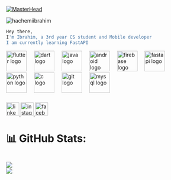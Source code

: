 [![MasterHead](https://user-images.githubusercontent.com/74038190/215768208-3bf3dda8-eeea-40ee-a58b-f5ac529685bf.gif)](https://rishavchanda.io)

<p align="left"> <img src="https://komarev.com/ghpvc/?username=hachemiibrahim&label=Profile%20views&color=0e75b6&style=flat" alt="hachemiibrahim" /> </p>

```bash
Hey there, 
I'm Ibrahim, a 3rd year CS student and Mobile developer
I am currently learning FastAPI
```

<div align="left">
  <img src="https://skillicons.dev/icons?i=flutter" height="55" alt="flutter logo"  />
  <img width="12" />
  <img src="https://skillicons.dev/icons?i=dart" height="55" alt="dart logo"  />
  <img width="12" />
  <img src="https://skillicons.dev/icons?i=java" height="55" alt="java logo"  />
  <img width="12" />
  <img src="https://cdn.simpleicons.org/android/3DDC84" height="55" alt="android logo"  />
  <img width="12" />
  <img src="https://cdn.simpleicons.org/firebase/FFCA28" height="55" alt="firebase logo"  />
  <img width="12" />
  <img src="https://skillicons.dev/icons?i=fastapi" height="55" alt="fastapi logo"  />
  <img width="12" />
  <img src="https://skillicons.dev/icons?i=py" height="55" alt="python logo"  />
  <img width="12" />
  <img src="https://skillicons.dev/icons?i=c" height="55" alt="c logo"  />
  <img width="12" />
  <img src="https://skillicons.dev/icons?i=git" height="55" alt="git logo"  />
  <img width="12" />
  <img src="https://skillicons.dev/icons?i=mysql" height="55" alt="mysql logo"  />
</div>

###

<div align="left">
  <a href="https://www.linkedin.com/in/ibrahim-hachemi-a32654265/" target="_blank">
    <img src="https://img.shields.io/static/v1?message=LinkedIn&logo=linkedin&label=&color=0077B5&logoColor=white&labelColor=&style=for-the-badge" height="35" alt="linkedin logo"  />
  </a>
  <a href="https://www.instagram.com/ibrahim__hachemi/" target="_blank">
    <img src="https://img.shields.io/static/v1?message=Instagram&logo=instagram&label=&color=E4405F&logoColor=white&labelColor=&style=for-the-badge" height="35" alt="instagram logo"  />
  </a>
  <a href="https://web.facebook.com/profile.php?id=100055586611955&locale=fr_FR" target="_blank">
    <img src="https://img.shields.io/static/v1?message=Facebook&logo=facebook&label=&color=1877F2&logoColor=white&labelColor=&style=for-the-badge" height="35" alt="facebook logo"  />
  </a>
</div>

# 📊 GitHub Stats:
[](https://github-readme-stats.vercel.app/api?username=HachemiIbrahim&theme=dark&hide_border=false&include_all_commits=true&count_private=true)<br/>
![](https://github-readme-streak-stats.herokuapp.com/?user=HachemiIbrahim&theme=dark&hide_border=false)<br/>
![](https://github-readme-stats.vercel.app/api/top-langs/?username=HachemiIbrahim&theme=dark&hide_border=false&include_all_commits=true&count_private=true&layout=compact)

